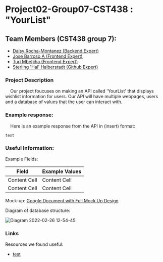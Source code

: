 # Project02-Group07-CST438 : "YourList"

## Team Members (CST438 group 7): 
 - [Daisy Rocha-Montanez (Backend Expert)](https://github.com/daisyrocha)
 - [Jose Barroso A (Frontend Expert)](https://github.com/jbarrosoarr)
 - [Turi Mbetjiha (Frontend Expert)](https://github.com/TuriM98)
 - [Sterling 'Hal' Halberstadt (Github Expert)](https://github.com/halHalberstadt)

### Project Description<br>

&nbsp;&nbsp;&nbsp; Our project foucuses on making an API called 'YourList' that displays wishlist information for users. Our API will have multiple webpages, users and a database of values that the user can interact with. 

### Example response:<br>
&nbsp;&nbsp;&nbsp; Here is an example response from the API in (insert) format: 

```
test
```

### Useful Information:<br>

Example Fields:

| Field  | Example Values |
| ------------- | ------------- |
| Content Cell  | Content Cell  |
| Content Cell  | Content Cell  |

Mock-up:
[Google Document with Full Mock Up Design](https://docs.google.com/document/d/1AMpsqILAxU9m1gk5BHLvXyZBKZw0bd1WdMqt6g40nls/edit)

Diagram of database structure:

![Diagram 2022-02-26 12-54-45](https://user-images.githubusercontent.com/90930042/155858799-8f344bbe-3633-4cc5-ae52-861d4ba7946f.png)


### Links<br>
 Resources we found useful:
   - [test](https://github.com/)
